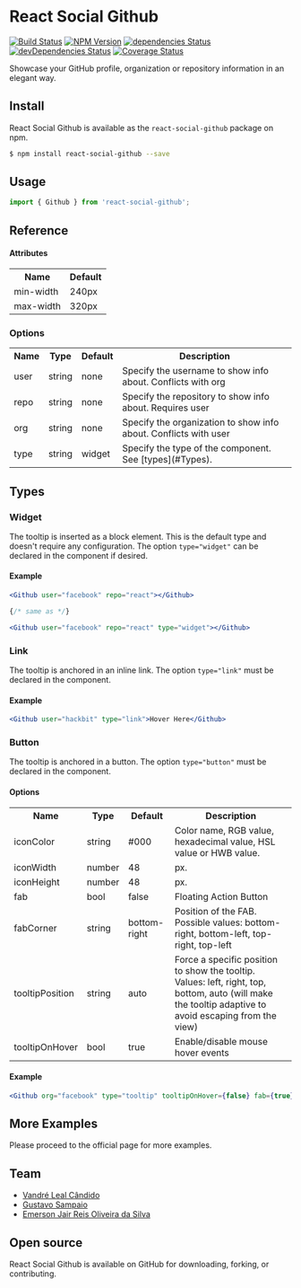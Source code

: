# React Social Github
[![Build Status](https://travis-ci.org/vandreleal/react-social-github.svg)](https://travis-ci.org/vandreleal/react-social-github)
[![NPM Version](https://badge.fury.io/js/react-social-github.svg)](http://badge.fury.io/js/react-social-github)
[![dependencies Status](https://david-dm.org/vandreleal/react-social-github/status.svg)](https://david-dm.org/vandreleal/react-social-github)
[![devDependencies Status](https://david-dm.org/vandreleal/react-social-github/dev-status.svg)](https://david-dm.org/vandreleal/react-social-github?type=dev)
[![Coverage Status](https://coveralls.io/repos/github/vandreleal/react-social-github/badge.svg?branch=master)](https://coveralls.io/github/vandreleal/react-social-github?branch=master)

Showcase your GitHub profile, organization or repository information in an elegant way.

## Install
React Social Github is available as the `react-social-github` package on npm.
```sh
$ npm install react-social-github --save
```

## Usage
```jsx
import { Github } from 'react-social-github';
```

## Reference

#### Attributes

<table>
  <tr>
    <th>Name</th>
    <th>Default</th>
  </tr>
  <tr>
    <td>min-width</td>
    <td>240px</td>
  </tr>
  <tr>
    <td>max-width</td>
    <td>320px</td>
  </tr>
</table>

### Options

<table>
  <tr>
    <th>Name</th>
    <th>Type</th>
    <th>Default</th>
    <th>Description</th>
  </tr>
  <tr>
    <td>user</td>
    <td>string</td>
    <td>none</td>
    <td>Specify the username to show info about. Conflicts with org</td>
  </tr>
  <tr>
    <td>repo</td>
    <td>string</td>
    <td>none</td>
    <td>Specify the repository to show info about. Requires user</td>
  </tr>
  <tr>
    <td>org</td>
    <td>string</td>
    <td>none</td>
    <td>Specify the organization to show info about. Conflicts with user</td>
  </tr>
  <tr>
    <td>type</td>
    <td>string</td>
    <td>widget</td>
    <td>Specify the type of the component. See [types](#Types).</td>
  </tr>
</table>


## Types


### Widget

The tooltip is inserted as a block element. This is the default type and doesn't require any configuration. The option `type="widget"` can be declared in the component if desired.

#### Example

```jsx
<Github user="facebook" repo="react"></Github>

{/* same as */}

<Github user="facebook" repo="react" type="widget"></Github>
```

### Link

The tooltip is anchored in an inline link. The option `type="link"` must be declared in the component.

#### Example

```jsx
<Github user="hackbit" type="link">Hover Here</Github>
```

### Button

The tooltip is anchored in a button. The option `type="button"` must be declared in the component.

#### Options

<table>
  <tr>
    <th>Name</th>
    <th>Type</th>
    <th>Default</th>
    <th>Description</th>
  </tr>
  <tr>
    <td>iconColor</td>
    <td>string</td>
    <td>#000</td>
    <td>Color name, RGB value, hexadecimal value, HSL value or HWB value.</td>
  </tr>
  <tr>
    <td>iconWidth</td>
    <td>number</td>
    <td>48</td>
    <td>px.</td>
  </tr>
  <tr>
    <td>iconHeight</td>
    <td>number</td>
    <td>48</td>
    <td>px.</td>
  </tr>
  <tr>
    <td>fab</td>
    <td>bool</td>
    <td>false</td>
    <td>Floating Action Button</td>
  </tr>
  <tr>
    <td>fabCorner</td>
    <td>string</td>
    <td>bottom-right</td>
    <td>Position of the FAB. Possible values: bottom-right, bottom-left, top-right, top-left</td>
  </tr>
  <tr>
    <td>tooltipPosition</td>
    <td>string</td>
    <td>auto</td>
    <td>Force a specific position to show the tooltip. Values: left, right, top, bottom, auto (will make the tooltip adaptive to avoid escaping from the view)</td>
  </tr>
  <tr>
    <td>tooltipOnHover</td>
    <td>bool</td>
    <td>true</td>
    <td>Enable/disable mouse hover events</td>
  </tr>
</table>

#### Example

```jsx
<Github org="facebook" type="tooltip" tooltipOnHover={false} fab={true} fabCorner="top-left" iconColor="#3b5998" iconWidth={64} iconHeight={64}></Github>
```


## More Examples

Please proceed to the official page for more examples.


## Team
+ [Vandré Leal Cândido](https://github.com/vandreleal)
+ [Gustavo Sampaio](https://github.com/GustavoKatel)
+ [Emerson Jair Reis Oliveira da Silva](https://github.com/dungahk)


## Open source

React Social Github is available on GitHub for downloading, forking, or contributing.